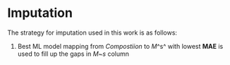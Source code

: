 # Imputation

The strategy for imputation used in this work is as follows:
1. Best ML model mapping from *Compostiion* to *M*^s^ with lowest **MAE** is used to fill up the gaps in *M~s* column
